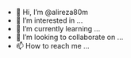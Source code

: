 - 👋 Hi, I’m @alireza80m
- 👀 I’m interested in ...
- 🌱 I’m currently learning ...
- 💞️ I’m looking to collaborate on ...
- 📫 How to reach me ...

<!---
alireza80m/alireza80m is a ✨ special ✨ repository because its `README.md` (this file) appears on your GitHub profile.
You can click the Preview link to take a look at your changes.
--->
